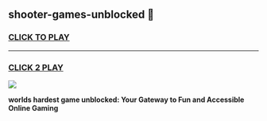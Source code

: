
## shooter-games-unblocked 👋
<h3>
<a href="https://premium.freeplayer.one?title=shooter-games-unblocked&ref=14F">CLICK TO PLAY</a></h3>
<hr>

<h3>
<a href="https://premium.freeplayer.one?title=shooter-games-unblocked&ref=14F">CLICK 2 PLAY</a>
  
</h3>

<a href="https://premium.freeplayer.one?title=shooter-games-unblocked&ref=12F/"><img src="https://clearcache.store/games.png"></a>


**worlds hardest game unblocked: Your Gateway to Fun and Accessible Online Gaming**
